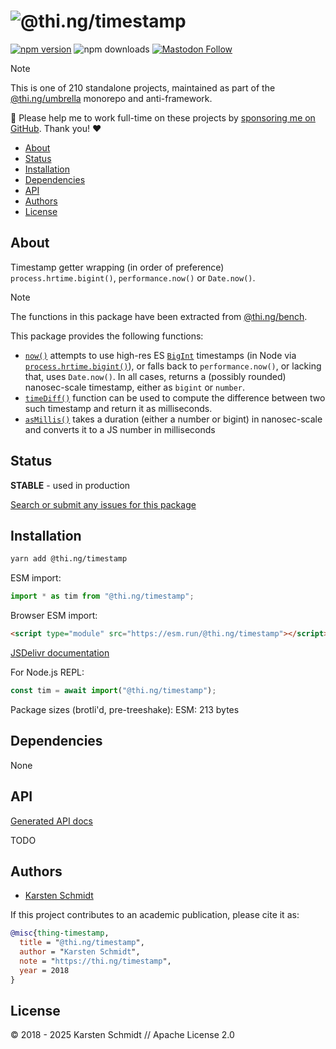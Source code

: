 <!-- This file is generated - DO NOT EDIT! -->
<!-- Please see: https://github.com/thi-ng/umbrella/blob/develop/CONTRIBUTING.md#changes-to-readme-files -->
# ![@thi.ng/timestamp](https://raw.githubusercontent.com/thi-ng/umbrella/develop/assets/banners/thing-timestamp.svg?3edda6b4)

[![npm version](https://img.shields.io/npm/v/@thi.ng/timestamp.svg)](https://www.npmjs.com/package/@thi.ng/timestamp)
![npm downloads](https://img.shields.io/npm/dm/@thi.ng/timestamp.svg)
[![Mastodon Follow](https://img.shields.io/mastodon/follow/109331703950160316?domain=https%3A%2F%2Fmastodon.thi.ng&style=social)](https://mastodon.thi.ng/@toxi)

> [!NOTE]
> This is one of 210 standalone projects, maintained as part
> of the [@thi.ng/umbrella](https://github.com/thi-ng/umbrella/) monorepo
> and anti-framework.
>
> 🚀 Please help me to work full-time on these projects by [sponsoring me on
> GitHub](https://github.com/sponsors/postspectacular). Thank you! ❤️

- [About](#about)
- [Status](#status)
- [Installation](#installation)
- [Dependencies](#dependencies)
- [API](#api)
- [Authors](#authors)
- [License](#license)

## About

Timestamp getter wrapping (in order of preference) `process.hrtime.bigint()`, `performance.now()` or `Date.now()`.

> [!NOTE]
> The functions in this package have been extracted from
> [@thi.ng/bench](https://thi.ng/bench).

This package provides the following functions:

- [`now()`](https://docs.thi.ng/umbrella/timestamp/functions/now.html) attempts
to use high-res ES
[`BigInt`](https://developer.mozilla.org/en-US/docs/Web/JavaScript/Reference/Global_Objects/BigInt)
timestamps (in Node via
[`process.hrtime.bigint()`](https://nodejs.org/dist/latest-v12.x/docs/api/process.html#process_process_hrtime_bigint)),
or falls back to `performance.now()`, or lacking that, uses `Date.now()`. In all
cases, returns a (possibly rounded) nanosec-scale timestamp, either as `bigint`
or `number`.
- [`timeDiff()`](https://docs.thi.ng/umbrella/timestamp/functions/timeDiff.html)
function can be used to compute the difference between two such timestamp and
return it as milliseconds.
- [`asMillis()`](https://docs.thi.ng/umbrella/timestamp/functions/asMillis.html)
  takes a duration (either a number or bigint) in nanosec-scale and converts it
  to a JS number in milliseconds

## Status

**STABLE** - used in production

[Search or submit any issues for this package](https://github.com/thi-ng/umbrella/issues?q=%5Btimestamp%5D+in%3Atitle)

## Installation

```bash
yarn add @thi.ng/timestamp
```

ESM import:

```ts
import * as tim from "@thi.ng/timestamp";
```

Browser ESM import:

```html
<script type="module" src="https://esm.run/@thi.ng/timestamp"></script>
```

[JSDelivr documentation](https://www.jsdelivr.com/)

For Node.js REPL:

```js
const tim = await import("@thi.ng/timestamp");
```

Package sizes (brotli'd, pre-treeshake): ESM: 213 bytes

## Dependencies

None

## API

[Generated API docs](https://docs.thi.ng/umbrella/timestamp/)

TODO

## Authors

- [Karsten Schmidt](https://thi.ng)

If this project contributes to an academic publication, please cite it as:

```bibtex
@misc{thing-timestamp,
  title = "@thi.ng/timestamp",
  author = "Karsten Schmidt",
  note = "https://thi.ng/timestamp",
  year = 2018
}
```

## License

&copy; 2018 - 2025 Karsten Schmidt // Apache License 2.0

